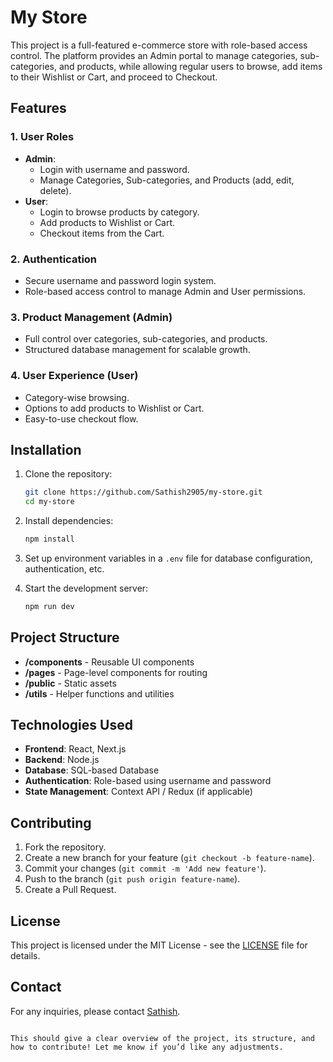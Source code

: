 # My Store

This project is a full-featured e-commerce store with role-based access control. The platform provides an Admin portal to manage categories, sub-categories, and products, while allowing regular users to browse, add items to their Wishlist or Cart, and proceed to Checkout.

## Features

### 1. User Roles
- **Admin**:
  - Login with username and password.
  - Manage Categories, Sub-categories, and Products (add, edit, delete).
- **User**:
  - Login to browse products by category.
  - Add products to Wishlist or Cart.
  - Checkout items from the Cart.

### 2. Authentication
- Secure username and password login system.
- Role-based access control to manage Admin and User permissions.

### 3. Product Management (Admin)
- Full control over categories, sub-categories, and products.
- Structured database management for scalable growth.

### 4. User Experience (User)
- Category-wise browsing.
- Options to add products to Wishlist or Cart.
- Easy-to-use checkout flow.

## Installation

1. Clone the repository:
   ```bash
   git clone https://github.com/Sathish2905/my-store.git
   cd my-store
   ```

2. Install dependencies:
   ```bash
   npm install
   ```

3. Set up environment variables in a `.env` file for database configuration, authentication, etc.

4. Start the development server:
   ```bash
   npm run dev
   ```

## Project Structure

- **/components** - Reusable UI components
- **/pages** - Page-level components for routing
- **/public** - Static assets
- **/utils** - Helper functions and utilities

## Technologies Used

- **Frontend**: React, Next.js
- **Backend**: Node.js
- **Database**: SQL-based Database
- **Authentication**: Role-based using username and password
- **State Management**: Context API / Redux (if applicable)

## Contributing

1. Fork the repository.
2. Create a new branch for your feature (`git checkout -b feature-name`).
3. Commit your changes (`git commit -m 'Add new feature'`).
4. Push to the branch (`git push origin feature-name`).
5. Create a Pull Request.

## License

This project is licensed under the MIT License - see the [LICENSE](LICENSE) file for details.

## Contact

For any inquiries, please contact [Sathish](https://github.com/Sathish2905).
```

This should give a clear overview of the project, its structure, and how to contribute! Let me know if you’d like any adjustments.
